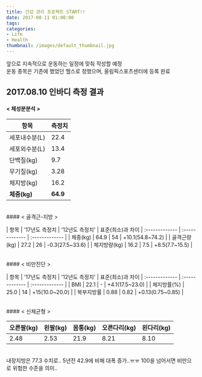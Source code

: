 ```yaml
---
title: 건강 관리 프로젝트 START!!
date: 2017-08-11 01:00:00
tags:
categories:
- Life
- Health
thumbnail: /images/default_thumbnail.jpg
---
```

앞으로 지속적으로 운동하는 일정에 맞춰 작성할 예정  
운동 종목은 기존에 했었던 헬스로 정했으며, 올림픽스포츠센터에 등록 완료  

## **2017.08.10 인바디 측정 결과**

#### < 체성분분석 >

| 항목 | 측정치 |
| ------------- | ------------- |
| 세포내수분(L) | 22.4 |
| 세포외수분(L) | 13.4 |
| 단백질(kg) | 9.7 |
| 무기질(kg) | 3.28 |
| 체지방(kg) | 16.2 |
| **체중(kg)** | **64.9** |

<br/>
#### < 골격근-지방 >

| 항목 | '17년도 측정치 | '12년도 측정치' | 표준(최소)과 차이
| :------------- | :------------- | :------------- |
| 체중(kg) | 64.9 | 54 | +10.1(54.8~74.2) |
| 골격근량(kg) | 27.2 | 26 | -0.3(27.5~33.6) |
| 체지방량(kg) | 16.2 | 7.5 | +8.5(7.7~15.5) |

<br/>
#### < 비만진단 >

| 항목 | '17년도 측정치 | '12년도 측정치' | 표준(최소)과 차이
| :------------- | :------------- | :------------- |
| BMI | 22.1 | - | +4.1(17.5~23.0) |
| 체지방률(%) | 25.0 | 14 | +15(10.0~20.0) |
| 복부지방률 | 0.88 | 0.82 | +0.13(0.75~0.85) |

<br/>
#### < 신체균형 >

| 오른팔(kg) | 왼팔(kg) | 몸통(kg) | 오른다리(kg) | 왼다리(kg) |
| :----- | :-----| :-----| :-----| :----- |
| 2.48 | 2.53 | 21.9 | 8.21 | 8.10 |

<br/>
내장지방은 77.3 수치로.. 5년전 42.9에 비해 대폭 증가..ㅠㅠ  
100을 넘어서면 비만으로 위험한 수준을 의미..
